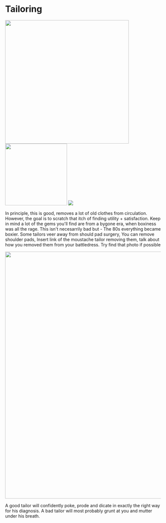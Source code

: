 # Tailoring

<img src="/pub/pix/prince-harry-duke-of-windsor.avif" style="width: 400px; height: auto;">

<img src="/pub/pix/bad-suit.avif" style="width: 200px; height: auto;">

<img src=/pub/pix/braces-belt.avif>

In principle, this is good, removes a lot of old clothes from circulation. However, the goal is to scratch that itch of finding utility + satisfaction. Keep in mind a lot of the gems you'll find are from a bygone era, when boxiness was all the rage. This isn't necesarrily bad but - The 80s everything became boxier. Some tailors veer away from should pad surgery, You can remove shoulder pads,  Insert link of the moustache tailor removing them, talk about how you removed them from your battledress. Try find that photo if possible

<img src="/pub/pix/canvas.avif" style="width: 800px; height: auto;">

A good tailor will confidently poke, prode and dicate in exactly the right way for his diagnosis. A bad tailor will most probably grunt at you and mutter under his breath.

